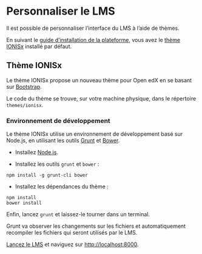# Personnaliser le LMS

Il est possible de personnaliser l’interface du LMS à l’aide de thèmes.

En suivant le [guide d’installation de la plateforme](plateforme.md), vous avez le [thème IONISx](https://github.com/IONISx/edx-theme) installé par défaut.


## Thème IONISx

Le thème IONISx propose un nouveau thème pour Open edX en se basant sur [Bootstrap](http://getbootstrap.com).

Le code du thème se trouve, sur votre machine physique, dans le répertoire `themes/ionisx`.

### Environnement de développement

Le thème IONISx utilise un environnement de développement basé sur Node.js, en utilisant les outils [Grunt](http://gruntjs.com/) et [Bower](http://bower.io).

* Installez [Node.js](https://nodejs.org/).

* Installez les outils `grunt` et `bower` :

 ```shell
 npm install -g grunt-cli bower
 ```

* Installez les dépendances du thème :

 ```shell
 npm install
 bower install
 ```

Enfin, lancez `grunt` et laissez-le tourner dans un terminal.

Grunt va observer les changements sur les fichiers et automatiquement recompiler les fichiers qui seront utilisés par le LMS.

[Lancez le LMS](platforme) et naviguez sur [http://localhost:8000](http://localhost:8000).

